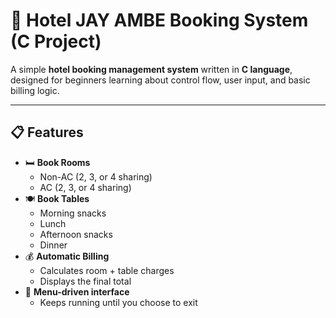 # 🏨 Hotel JAY AMBE Booking System (C Project)

A simple **hotel booking management system** written in **C language**, designed for beginners learning about control flow, user input, and basic billing logic.

---

## 📋 Features

- 🛏️ **Book Rooms**
  - Non-AC (2, 3, or 4 sharing)
  - AC (2, 3, or 4 sharing)
- 🍽️ **Book Tables**
  - Morning snacks
  - Lunch
  - Afternoon snacks
  - Dinner
- 💰 **Automatic Billing**
  - Calculates room + table charges
  - Displays the final total
- 🔁 **Menu-driven interface**
  - Keeps running until you choose to exit



